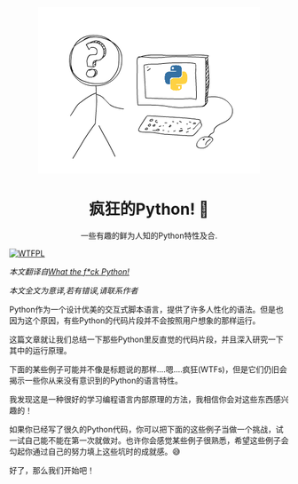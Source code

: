
<p align="center"><img src="/assets/logo.png" alt=""></p>
<h1 align="center">疯狂的Python! 🐍</h1>
<p align="center">一些有趣的鲜为人知的Python特性及合.</p>

<a href="http://www.wtfpl.net/"><img
       src="http://www.wtfpl.net/wp-content/uploads/2012/12/wtfpl-badge-4.png"
       width="80" height="15" alt="WTFPL" /></a>



*本文翻译自[What the f*ck Python!](https://github.com/satwikkansal/wtfpython)*

*本文全文为意译,若有错误,请联系作者*




Python作为一个设计优美的交互式脚本语言，提供了许多人性化的语法。但是也因为这个原因，有些Python的代码片段并不会按照用户想象的那样运行。

这篇文章就让我们总结一下那些Python里反直觉的代码片段，并且深入研究一下其中的运行原理。

下面的某些例子可能并不像是标题说的那样....嗯....疯狂(WTFs)，但是它们仍旧会揭示一些你从来没有意识到的Python的语言特性。

我发现这是一种很好的学习编程语言内部原理的方法，我相信你会对这些东西感兴趣的！

如果你已经写了很久的Python代码，你可以把下面的这些例子当做一个挑战，试一试自己能不能在第一次就做对。也许你会感觉某些例子很熟悉，希望这些例子会勾起你通过自己的努力填上这些坑时的成就感。:sweat_smile:

好了，那么我们开始吧！
